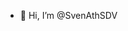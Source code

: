 - 👋 Hi, I’m @SvenAthSDV


<!---
SvenAthSDV/SvenAthSDV is a ✨ special ✨ repository because its `README.md` (this file) appears on your GitHub profile.
You can click the Preview link to take a look at your changes.
--->
